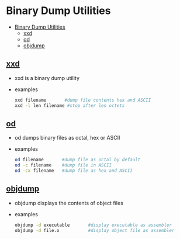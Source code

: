 # Binary Dump Utilities

- [Binary Dump Utilities](#binary-dump-utilities)
  - [xxd](#xxd)
  - [od](#od)
  - [objdump](#objdump)

## [xxd]([https://manpages.ubuntu.com/manpages/jammy/en/man1/xxd.1.html)

- xxd is a binary dump utility
- examples

  ```bash
  xxd filename       #dump file contents hex and ASCII
  xxd -l len filename #stop after len octets
  ```
## [od]([https://manpages.ubuntu.com/manpages/jammy/en/man1/od.1.html)

- od dumps binary files as octal, hex or ASCII
- examples

  ```bash
  od filename       #dump file as octal by default
  od -c filename    #dump file in ASCII
  od -cx filename   #dump file as hex and ASCII
  ```


## [objdump]([https://manpages.ubuntu.com/manpages/jammy/en/man1/objdump.1.html)

- objdump displays the contents of object files
- examples

  ```bash
  objdump -d executable       #display executable as assembler
  objdump -d file.o           #display object file as assembler
  ```